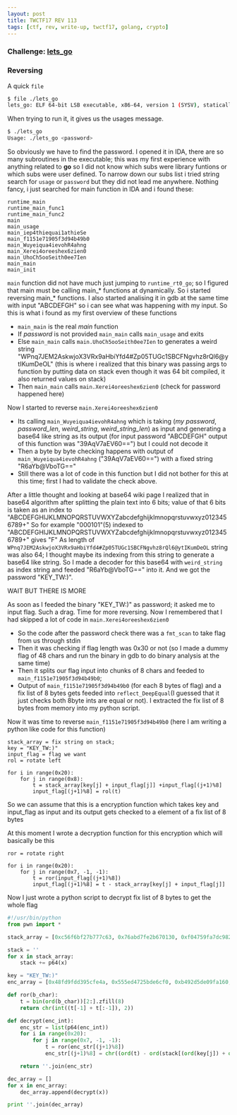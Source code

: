 ```yaml
---
layout: post
title: TWCTF17 REV 113
tags: [ctf, rev, write-up, twctf17, golang, crypto]
---
```


### Challenge: [lets_go](../ctfs/twctf17/rev/lets_go/lets_go)

### Reversing
A quick `file`
```bash
$ file ./lets_go
lets_go: ELF 64-bit LSB executable, x86-64, version 1 (SYSV), statically linked, not stripped
```
When trying to run it, it gives us the usages message.
```bash
$ ./lets_go
Usage: ./lets_go <password>
```
So obviously we have to find the password. I opened it in IDA, there are so many subroutines in the executable; this was my first experience with anything related to **go** so I did not know which subs were library funtions or which subs were user defined. To narrow down our subs list i tried string search for `usage` or `password` but they did not lead me anywhere. Nothing fancy, i just searched for main function in IDA and i found these:
```
runtime_main               
runtime_main_func1         
runtime_main_func2         
main                       
main_usage                 
main_iep4thiequai1athieSe  
main_f1151e71905f3d94b49b0 
main_Wuyeiqua4ievohR4ahng  
main_Xerei4oreeshex6zien0  
main_UhoCh5ooSeith0ee7Ien  
main_main                  
main_init                  
```
`main` function did not have much just jumping to `runtime_rt0_go`; so I figured that main must be calling main_* functions at dynamically. So i started reversing main_* functions. I also started analising it in gdb at the same time with input "ABCDEFGH" so i can see what was happening with my input. So this is what i found as my first overview of these functions

- `main_main` is the real *main* function
- If *password* is not provided `main_main` calls `main_usage` and exits
- Else `main_main` calls `main.UhoCh5ooSeith0ee7Ien` to generates a weird string "WPnq7JEM2AskwjoX3VRx9aHbiYfd4#Zp05TUGc1SBCFNgvhz8rQl6@ytIKumDeOL" (this is where i realized that this binary was passing args to function by putting data on stack even though it was 64 bit compiled, it also returned values on stack)
- Then `main_main` calls `main.Xerei4oreeshex6zien0` (check for password happened here)

Now I started to reverse `main.Xerei4oreeshex6zien0`

- Its calling `main_Wuyeiqua4ievohR4ahng` which is taking (*my password*, *password_len*, *weird_string*, *weird_string_len*) as input and generating a base64 like string as its output (for input password "ABCDEFGH" output of this function was "39AqV7aEV60==") but I could not decode it
- Then a byte by byte checking happens with output of `main_Wuyeiqua4ievohR4ahng` ("39AqV7aEV60==") with a fixed string "R6aYb@VboTG=="
- Still there was a lot of code in this function but I did not bother for this at this time; first I had to validate the check above.

After a little thought and looking at base64 wiki page I realized that in base64 algorithm after splitting the plain text into 6 bits; value of that 6 bits is taken as an index to "ABCDEFGHIJKLMNOPQRSTUVWXYZabcdefghijklmnopqrstuvwxyz0123456789+" 
So for example "000101"(5) indexed to "ABCDEFGHIJKLMNOPQRSTUVWXYZabcdefghijklmnopqrstuvwxyz0123456789+" gives "F"
As length of `WPnq7JEM2AskwjoX3VRx9aHbiYfd4#Zp05TUGc1SBCFNgvhz8rQl6@ytIKumDeOL` string was also 64; I thought maybe its indexing from this string to generate a base64 like string.
So I made a decoder for this base64 with `weird_string` as index string and feeded "R6aYb@VboTG==" into it. And we got the password "KEY_TW:)".

WAIT BUT THERE IS MORE

As soon as I feeded the binary "KEY_TW:)" as password; it asked me to input flag. Such a drag. Time for more reversing.
Now I remembered that I had skipped a lot of code in `main.Xerei4oreeshex6zien0`
- So the code after the password check there was a `fmt_scan` to take flag from us through stdin
- Then it was checking if flag length was 0x30 or not (so I made a dummy flag of 48 chars and run the binary in gdb to do binary analysis at the same time)
- Then it splits our flag input into chunks of 8 chars and feeded to `main_f1151e71905f3d94b49b0`;
- Output of `main_f1151e71905f3d94b49b0` (for each 8 bytes of flag) and a fix list of 8 bytes gets feeded into `reflect_DeepEqual`(I guessed that it just checks both 8byte ints are equal or not). I extracted the fix list of 8 bytes from memory into my python script.

Now it was time to reverse `main_f1151e71905f3d94b49b0` (here I am writing a python like code for this function)
```
stack_array = fix string on stack;
key = "KEY_TW:)"
input_flag = flag we want
rol = rotate left

for i in range(0x20):
	for j in range(0x8):
		t = stack_array[key[j] + input_flag[j]] +input_flag[(j+1)%8]
		input_flag[(j+1)%8] = rol(t)
```
So we can assume that this is a encryption function which takes key and input_flag as input and its output gets checked to a element of a fix list of 8 bytes

At this moment I wrote a decryption function for this encryption which will basically be this
```
ror = rotate right 

for i in range(0x20):
	for j in range(0x7, -1, -1):
		t = ror(input_flag[(j+1)%8])
		input_flag[(j+1)%8] = t - stack_array[key[j] + input_flag[j]]
```
Now I just wrote a python script to decrypt fix list of 8 bytes to get the whole flag
```python
#!/usr/bin/python
from pwn import *

stack_array = [0xc56f6bf27b777c63, 0x76abd7fe2b670130, 0xf04759fa7dc982ca, 0xc072a49cafa2d4ad, 0xccf73f362693fdb7, 0x1531d871f1e5a534, 0x9a059618c323c704, 0x75b227ebe2801207, 0xa05a6e1b1a2c8309, 0x842fe329b3d63b52, 0x5bb1fc20ed00d153, 0xcf584c4a39becb6a, 0x85334d43fbaaefd0, 0xa89f3c507f02f945, 0xf5389d928f40a351, 0xd2f3ff1021dab6bc, 0x1744975fec130ccd, 0x73195d643d7ea7c4, 0x88902a22dc4f8160, 0xdb0b5ede14b8ee46, 0x5c2406490a3a32e0, 0x79e4959162acd3c2, 0xa94ed58d6d37c8e7, 0x8ae7a65eaf4566c, 0xc6b4a61c2e2578ba, 0x8a8bbd4b1f74dde8, 0xef6034866b53e70, 0x9e1dc186b9573561, 0x948ed9691198f8e1, 0xdf2855cee9871e9b, 0x6842e6bf0d89a18c, 0x16bb54b00f2d9941]

stack = ''
for x in stack_array:
    stack += p64(x)

key = "KEY_TW:)"
enc_array = [0x48fd9fdd395cfe4a, 0x555ed4725bde6cf0, 0xb492d5de09fa160, 0x9c326531f39e320e, 0x5eecc9092cef233d, 0x10b4e73f5fd73945]

def ror(b_char):
    t = bin(ord(b_char))[2:].zfill(8)
    return chr(int((t[-1] + t[:-1]), 2))

def decrypt(enc_int):
    enc_str = list(p64(enc_int))
    for i in range(0x20):
        for j in range(0x7, -1, -1):
            t = ror(enc_str[(j+1)%8])
            enc_str[(j+1)%8] = chr((ord(t) - ord(stack[(ord(key[j]) + ord(enc_str[j]))&0xff]))&0xff)

    return ''.join(enc_str)

dec_array = []
for x in enc_array:
    dec_array.append(decrypt(x))

print ''.join(dec_array)
```